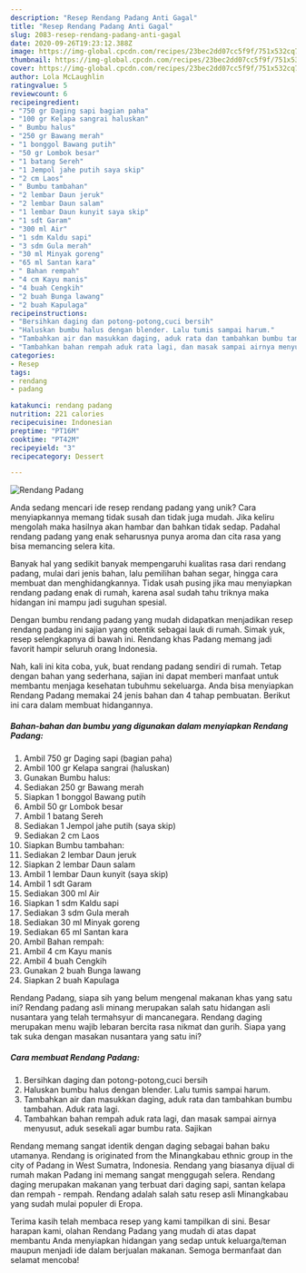 ```yaml
---
description: "Resep Rendang Padang Anti Gagal"
title: "Resep Rendang Padang Anti Gagal"
slug: 2083-resep-rendang-padang-anti-gagal
date: 2020-09-26T19:23:12.388Z
image: https://img-global.cpcdn.com/recipes/23bec2dd07cc5f9f/751x532cq70/rendang-padang-foto-resep-utama.jpg
thumbnail: https://img-global.cpcdn.com/recipes/23bec2dd07cc5f9f/751x532cq70/rendang-padang-foto-resep-utama.jpg
cover: https://img-global.cpcdn.com/recipes/23bec2dd07cc5f9f/751x532cq70/rendang-padang-foto-resep-utama.jpg
author: Lola McLaughlin
ratingvalue: 5
reviewcount: 6
recipeingredient:
- "750 gr Daging sapi bagian paha"
- "100 gr Kelapa sangrai haluskan"
- " Bumbu halus"
- "250 gr Bawang merah"
- "1 bonggol Bawang putih"
- "50 gr Lombok besar"
- "1 batang Sereh"
- "1 Jempol jahe putih saya skip"
- "2 cm Laos"
- " Bumbu tambahan"
- "2 lembar Daun jeruk"
- "2 lembar Daun salam"
- "1 lembar Daun kunyit saya skip"
- "1 sdt Garam"
- "300 ml Air"
- "1 sdm Kaldu sapi"
- "3 sdm Gula merah"
- "30 ml Minyak goreng"
- "65 ml Santan kara"
- " Bahan rempah"
- "4 cm Kayu manis"
- "4 buah Cengkih"
- "2 buah Bunga lawang"
- "2 buah Kapulaga"
recipeinstructions:
- "Bersihkan daging dan potong-potong,cuci bersih"
- "Haluskan bumbu halus dengan blender. Lalu tumis sampai harum."
- "Tambahkan air dan masukkan daging, aduk rata dan tambahkan bumbu tambahan. Aduk rata lagi."
- "Tambahkan bahan rempah aduk rata lagi, dan masak sampai airnya menyusut, aduk sesekali agar bumbu rata. Sajikan"
categories:
- Resep
tags:
- rendang
- padang

katakunci: rendang padang 
nutrition: 221 calories
recipecuisine: Indonesian
preptime: "PT16M"
cooktime: "PT42M"
recipeyield: "3"
recipecategory: Dessert

---
```



![Rendang Padang](https://img-global.cpcdn.com/recipes/23bec2dd07cc5f9f/751x532cq70/rendang-padang-foto-resep-utama.jpg)

Anda sedang mencari ide resep rendang padang yang unik? Cara menyiapkannya memang tidak susah dan tidak juga mudah. Jika keliru mengolah maka hasilnya akan hambar dan bahkan tidak sedap. Padahal rendang padang yang enak seharusnya punya aroma dan cita rasa yang bisa memancing selera kita.

Banyak hal yang sedikit banyak mempengaruhi kualitas rasa dari rendang padang, mulai dari jenis bahan, lalu pemilihan bahan segar, hingga cara membuat dan menghidangkannya. Tidak usah pusing jika mau menyiapkan rendang padang enak di rumah, karena asal sudah tahu triknya maka hidangan ini mampu jadi suguhan spesial.

Dengan bumbu rendang padang yang mudah didapatkan menjadikan resep rendang padang ini sajian yang otentik sebagai lauk di rumah. Simak yuk, resep selengkapnya di bawah ini. Rendang khas Padang memang jadi favorit hampir seluruh orang Indonesia.


Nah, kali ini kita coba, yuk, buat rendang padang sendiri di rumah. Tetap dengan bahan yang sederhana, sajian ini dapat memberi manfaat untuk membantu menjaga kesehatan tubuhmu sekeluarga. Anda bisa menyiapkan Rendang Padang memakai 24 jenis bahan dan 4 tahap pembuatan. Berikut ini cara dalam membuat hidangannya.

<!--inarticleads1-->

##### Bahan-bahan dan bumbu yang digunakan dalam menyiapkan Rendang Padang:

1. Ambil 750 gr Daging sapi (bagian paha)
1. Ambil 100 gr Kelapa sangrai (haluskan)
1. Gunakan  Bumbu halus:
1. Sediakan 250 gr Bawang merah
1. Siapkan 1 bonggol Bawang putih
1. Ambil 50 gr Lombok besar
1. Ambil 1 batang Sereh
1. Sediakan 1 Jempol jahe putih (saya skip)
1. Sediakan 2 cm Laos
1. Siapkan  Bumbu tambahan:
1. Sediakan 2 lembar Daun jeruk
1. Siapkan 2 lembar Daun salam
1. Ambil 1 lembar Daun kunyit (saya skip)
1. Ambil 1 sdt Garam
1. Sediakan 300 ml Air
1. Siapkan 1 sdm Kaldu sapi
1. Sediakan 3 sdm Gula merah
1. Sediakan 30 ml Minyak goreng
1. Sediakan 65 ml Santan kara
1. Ambil  Bahan rempah:
1. Ambil 4 cm Kayu manis
1. Ambil 4 buah Cengkih
1. Gunakan 2 buah Bunga lawang
1. Siapkan 2 buah Kapulaga


Rendang Padang, siapa sih yang belum mengenal makanan khas yang satu ini? Rendang padang asli minang merupakan salah satu hidangan asli nusantara yang telah termahsyur di mancanegara. Rendang daging merupakan menu wajib lebaran bercita rasa nikmat dan gurih. Siapa yang tak suka dengan masakan nusantara yang satu ini? 

<!--inarticleads2-->

##### Cara membuat Rendang Padang:

1. Bersihkan daging dan potong-potong,cuci bersih
1. Haluskan bumbu halus dengan blender. Lalu tumis sampai harum.
1. Tambahkan air dan masukkan daging, aduk rata dan tambahkan bumbu tambahan. Aduk rata lagi.
1. Tambahkan bahan rempah aduk rata lagi, dan masak sampai airnya menyusut, aduk sesekali agar bumbu rata. Sajikan


Rendang memang sangat identik dengan daging sebagai bahan baku utamanya. Rendang is originated from the Minangkabau ethnic group in the city of Padang in West Sumatra, Indonesia. Rendang yang biasanya dijual di rumah makan Padang ini memang sangat menggugah selera. Rendang daging merupakan makanan yang terbuat dari daging sapi, santan kelapa dan rempah - rempah. Rendang adalah salah satu resep asli Minangkabau yang sudah mulai populer di Eropa. 

Terima kasih telah membaca resep yang kami tampilkan di sini. Besar harapan kami, olahan Rendang Padang yang mudah di atas dapat membantu Anda menyiapkan hidangan yang sedap untuk keluarga/teman maupun menjadi ide dalam berjualan makanan. Semoga bermanfaat dan selamat mencoba!
